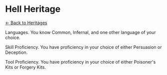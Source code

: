 # Hell Heritage

[<- Back to Heritages](./index.md)



Languages. You know Common, Infernal, and one other language of your choice.

Skill Proficiency. You have proficiency in your choice of either Persuasion or Deception.

Tool Proficiency. You have proficiency in your choice of either Poisoner's Kits or Forgery Kits.
